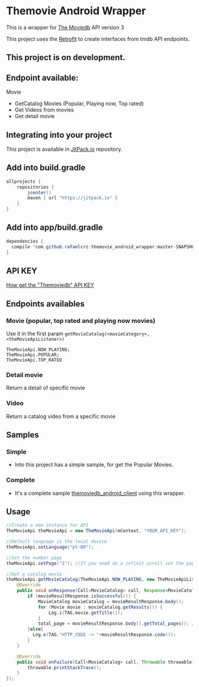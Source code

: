 # Themovie Android Wrapper

This is a wrapper for <a href="https://www.themoviedb.org/documentation/api">The Moviedb</a> API version 3

This project uses the <a href="http://square.github.io/retrofit/Retrofit">Retrofit</a> to create interfaces from tmdb API endpoints.

## This project is on development.

## Endpoint available:
Movie
- GetCatalog Movies (Popular, Playing now, Top rated)
- Get Videos from movies
- Get detail movie

## Integrating into your project

This project is available in [JitPack.io](https://jitpack.io/) repository.

## Add into build.gradle
```java
allprojects {
    repositories {
        jcenter()
        maven { url "https://jitpack.io" }
    }
}
```
## Add into app/build.gradle
```java
dependencies {
  compile 'com.github.rafaelcrz:themovie_android_wrapper:master-SNAPSHOT'
}
```
## API KEY
[How get the "Themoviedb" API KEY](https://developers.themoviedb.org/3/getting-started)

## Endpoints availables

### Movie (popular, top rated and playing now movies)
Use it in the first param ``` getMovieCatalog(<movieCategory>, <theMovieApiListener>) ```
```
TheMovieApi.NOW_PLAYING;
TheMovieApi.POPULAR;
TheMovieApi.TOP_RATED
```
### Detail movie
Return a detail of specific movie
### Video
Return a catalog video from a specific movie

## Samples
### Simple
* Into this project has a simple sample, for get the Popular Movies.
### Complete
* It's a complete sample [themoviedb_android_client](https://github.com/rafaelcrz/themoviedb_android_client) using this wrapper.

## Usage

```java
//Create a new instance for API
TheMovieApi theMovieApi = new TheMovieApi(mContext, "YOUR_API_KEY");

//Default lenguage is the local device
theMovieApi.setLanguage("pt-BR");

//Set the number page
theMovieApi.setPage("1"); //If you need do a infinit scroll set the page in the requests call

//Get a catalog movie
theMovieApi.getMovieCatalog(TheMovieApi.NOW_PLAYING, new TheMovieApiListener<MovieCatalog>() {
    @Override
    public void onResponse(Call<MovieCatalog> call, Response<MovieCatalog> movieResultResponse) {
        if (movieResultResponse.isSuccessful()) {
            MovieCatalog movieCatalog = movieResultResponse.body();
            for (Movie movie : movieCatalog.getResults()) {
                Log.i(TAG,movie.getTitle());
            }
            total_page = movieResultResponse.body().getTotal_pages(); //Total pages return from the API
        }else{
          Log.e(TAG,"HTTP_CODE -> "+movieResultResponse.code());
        }
    }

    @Override
    public void onFailure(Call<MovieCatalog> call, Throwable throwable) {
        throwable.printStackTrace();
    }
});
```
